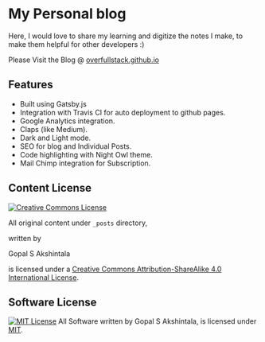 # My Personal blog

Here, I would love to share my learning and digitize the notes I make, to make them helpful for other developers :)

Please Visit the Blog @ [overfullstack.github.io](https://overfullstack.github.io)

## Features

- Built using Gatsby.js
- Integration with Travis CI for auto deployment to github pages.
- Google Analytics integration.
- Claps (like Medium).
- Dark and Light mode.
- SEO for blog and Individual Posts.
- Code highlighting with Night Owl theme.
- Mail Chimp integration for Subscription.

## Content License

[![Creative Commons License](https://i.creativecommons.org/l/by-sa/4.0/88x31.png)](http://creativecommons.org/licenses/by-sa/4.0/) 

<span property="dct:title">All original content under <code>_posts</code> directory,</span>

 written by 

<span property="cc:attributionName">Gopal S Akshintala</span>

 is licensed under a [Creative Commons Attribution-ShareAlike 4.0 International License](http://creativecommons.org/licenses/by-sa/4.0/).

## Software License

[![MIT License](https://upload.wikimedia.org/wikipedia/commons/thumb/0/0c/MIT_logo.svg/800px-MIT_logo.svg.png)](https://opensource.org/licenses/MIT) All Software written by Gopal S Akshintala, is licensed under [MIT](https://opensource.org/licenses/MIT).
